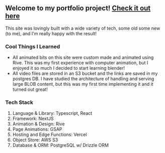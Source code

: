 ## Welcome to my portfolio project! [Check it out here](https://cadeconner.com)
This site was lovingly built with a wide variety of tech, some old some new (to me), and I'm really happy with the result! 

### Cool Things I Learned
- All animated bits on this site were custom made and animated using Rive. This was my first experience with computer animation, but I enjoyed it so much I decided to start learning blender!
- All video files are stored in an S3 bucket and the links are saved in my postgres DB. I have studied the architecture of handling and serving large BLOB content, but this was my first time implementing it and it turned out great!

### Tech Stack
1. Language & Library: Typescript, React
2. Framework: NextJS
3. Animation & Design: Rive
4. Page Animations: GSAP
5. Hosting and Edge Functions: Vercel
6. Object Store: AWS S3
7. Database & ORM: PostgreSQL w/ Drizzle ORM
   
